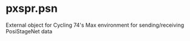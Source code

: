 # pxspr.psn
External object for Cycling 74's Max environment for sending/receiving PosiStageNet data
